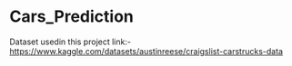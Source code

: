 # Cars_Prediction
Dataset usedin this project link:- https://www.kaggle.com/datasets/austinreese/craigslist-carstrucks-data
